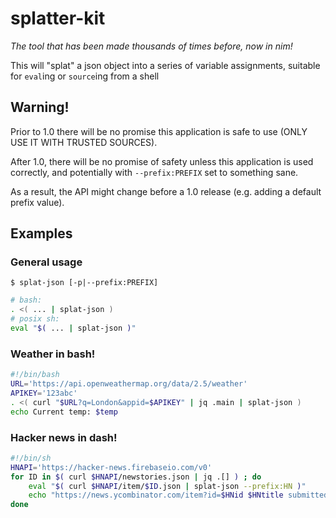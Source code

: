 # splatter-kit

*The tool that has been made thousands of times before, now in nim!*

This will "splat" a json object into a series of variable assignments, suitable for `eval`ing or `source`ing from a shell

## Warning!

Prior to 1.0 there will be no promise this application is safe to use (ONLY USE IT WITH TRUSTED SOURCES).

After 1.0, there will be no promise of safety unless this application is used correctly, and potentially with `--prefix:PREFIX` set to something sane.

As a result, the API might change before a 1.0 release (e.g. adding a default prefix value).

## Examples


### General usage
```
$ splat-json [-p|--prefix:PREFIX]
```
```bash
# bash:
. <( ... | splat-json )
# posix sh:
eval "$( ... | splat-json )"
```

### Weather in bash!
```bash
#!/bin/bash
URL='https://api.openweathermap.org/data/2.5/weather'
APIKEY='123abc'
. <( curl "$URL?q=London&appid=$APIKEY" | jq .main | splat-json )
echo Current temp: $temp
```

### Hacker news in dash!
```sh
#!/bin/sh
HNAPI='https://hacker-news.firebaseio.com/v0'
for ID in $( curl $HNAPI/newstories.json | jq .[] ) ; do
	eval "$( curl $HNAPI/item/$ID.json | splat-json --prefix:HN )"
	echo "https://news.ycombinator.com/item?id=$HNid $HNtitle submitted by $HNby"
done
```
